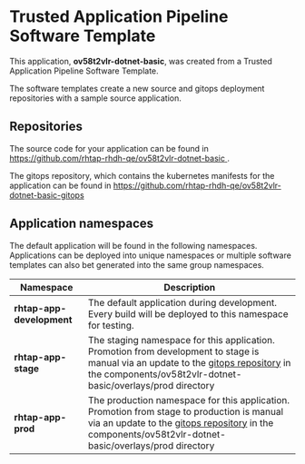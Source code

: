 # Trusted Application Pipeline Software Template

This application, **ov58t2vlr-dotnet-basic**, was created from a Trusted Application Pipeline Software Template.

The software templates create a new source and gitops deployment repositories with a sample source application. 

## Repositories

The source code for your application can be found in [https://github.com/rhtap-rhdh-qe/ov58t2vlr-dotnet-basic ](https://github.com/rhtap-rhdh-qe/ov58t2vlr-dotnet-basic ).
 
The gitops repository, which contains the kubernetes manifests for the application can be found in 
[https://github.com/rhtap-rhdh-qe/ov58t2vlr-dotnet-basic-gitops ](https://github.com/rhtap-rhdh-qe/ov58t2vlr-dotnet-basic-gitops ) 

## Application namespaces 

The default application will be found in the following namespaces. Applications can be deployed into unique namespaces or multiple software templates can also bet generated into the same group namespaces.  

|  Namespace   |  Description   |  
| -------- | -------- |   
| **rhtap-app-development** | The default application during development. Every build will be deployed to this namespace for testing. | 
| **rhtap-app-stage** | The staging namespace for this application. Promotion from development to stage is manual via an update to the [gitops repository](https://github.com/rhtap-rhdh-qe/ov58t2vlr-dotnet-basic-gitops ) in the components/ov58t2vlr-dotnet-basic/overlays/prod directory |  
| **rhtap-app-prod** | The production namespace for this application. Promotion from stage to production is manual via an update to the [gitops repository](https://github.com/rhtap-rhdh-qe/ov58t2vlr-dotnet-basic-gitops ) in the components/ov58t2vlr-dotnet-basic/overlays/prod directory | 
